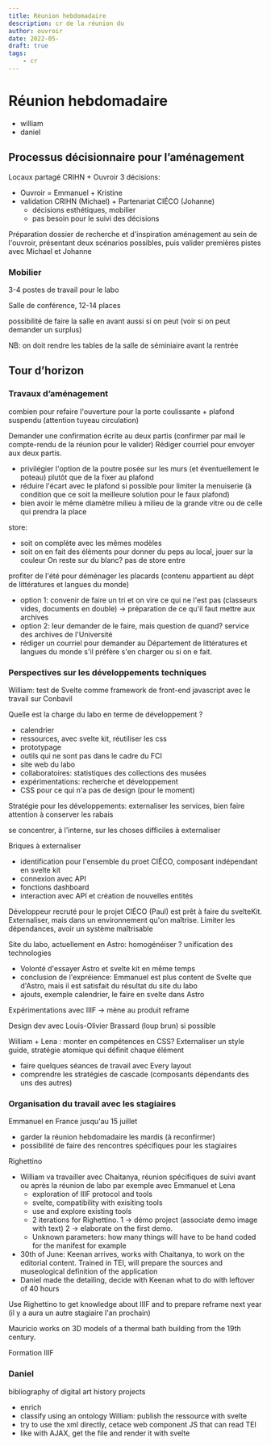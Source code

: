 ```yaml
---
title: Réunion hebdomadaire
description: cr de la réunion du
author: ouvroir
date: 2022-05-
draft: true
tags:
    - cr
---
```


# Réunion hebdomadaire
- william
- daniel


## Processus décisionnaire pour l’aménagement

Locaux partagé CRIHN + Ouvroir
3 décisions:
- Ouvroir = Emmanuel + Kristine
- validation CRIHN (Michael) + Partenariat CIÉCO (Johanne)
    - décisions esthétiques, mobilier
    - pas besoin pour le suivi des décisions

Préparation dossier de recherche et d'inspiration aménagement au sein de l'ouvroir, présentant deux scénarios possibles, puis valider premières pistes avec Michael et Johanne

### Mobilier 

3-4 postes de travail pour le labo

Salle de conférence, 12-14 places

possibilité de faire la salle en avant aussi si on peut (voir si on peut demander un surplus)

NB: on doit rendre les tables de la salle de séminiaire avant la rentrée


## Tour d’horizon

### Travaux d’aménagement
combien pour refaire l'ouverture pour la porte coulissante + plafond suspendu (attention tuyeau circulation)

Demander une confirmation écrite au deux partis (confirmer par mail le compte-rendu de la réunion pour le valider)
Rédiger courriel pour envoyer aux deux partis.

- privilégier l'option de la poutre posée sur les murs (et éventuellement le poteau) plutôt que de la fixer au plafond
- réduire l'écart avec le plafond si possible pour limiter la menuiserie (à condition que ce soit la meilleure solution pour le faux plafond)
- bien avoir le même diamètre milieu à milieu de la grande vitre ou de celle qui prendra la place 

store: 
- soit on complète avec les mêmes modèles
- soit on en fait des éléments pour donner du peps au local, jouer sur la couleur 
On reste sur du blanc? 
pas de store entre 


profiter de l'été pour déménager les placards (contenu appartient au dépt de littératures et langues du monde)
- option 1: convenir de faire un tri et on vire ce qui ne l'est pas (classeurs vides, documents en double) → préparation de ce qu'il faut mettre aux archives
- option 2: leur demander de le faire, mais question de quand? 
service des archives de l'Université
- rédiger un courriel pour demander au Département de littératures et langues du monde s'il préfère s'en charger ou si on e fait. 

### Perspectives sur les développements techniques

William: test de Svelte comme framework de front-end javascript avec le travail sur Conbavil 

Quelle est la charge du labo en terme de développement ? 
- calendrier
- ressources, avec svelte kit, réutiliser les css 
- prototypage
- outils qui ne sont pas dans le cadre du FCI
- site web du labo
- collaboratoires: statistiques des collections des musées
- expérimentations: recherche et développement
- CSS pour ce qui n'a pas de design (pour le moment)

Stratégie pour les développements: externaliser les services, bien faire attention à conserver les rabais

se concentrer, à l'interne, sur les choses difficiles à externaliser

Briques à externaliser
- identification pour l'ensemble du proet CIÉCO, composant indépendant en svelte kit
- connexion avec API
- fonctions dashboard
- interaction avec API et création de nouvelles entités

Développeur recruté pour le projet CIÉCO (Paul) est prêt à faire du svelteKit. Externaliser, mais dans un environnement qu'on maîtrise. Limiter les dépendances, avoir un système maîtrisable

Site du labo, actuellement en Astro: homogénéiser ? unification des technologies
- Volonté d'essayer Astro et svelte kit en même temps
- conclusion de l'expréience: Emmanuel est plus content de Svelte que d'Astro, mais il est satisfait du résultat du site du labo
- ajouts, exemple calendrier, le faire en svelte dans Astro 

Expérimentations avec IIIF → mène au produit reframe

Design dev avec Louis-Olivier Brassard (loup brun) si possible

William + Lena : monter en compétences en CSS? 
Externaliser un style guide, stratégie atomique qui définit chaque élément
- faire quelques séances de travail avec Every layout
- comprendre les stratégies de cascade (composants dépendants des uns des autres)


### Organisation du travail avec les stagiaires

Emmanuel en France jusqu'au 15 juillet
- garder la réunion hebdomadaire les mardis (à reconfirmer)
- possibilité de faire des rencontres spécifiques pour les stagiaires


Righettino
- William va travailler avec Chaitanya, réunion spécifiques de suivi avant ou après la réunion de labo par exemple avec Emmanuel et Lena
    - exploration of IIIF protocol and tools
    - svelte, compatibility with exisiting tools
    - use and explore existing tools
    - 2 iterations for Righettino. 1 → démo project (associate demo image with text) 2 → elaborate on the first demo. 
    - Unknown parameters: how many things will have to be hand coded for the manifest for example
- 30th of June: Keenan arrives, works with Chaitanya, to work on the editorial content. Trained in TEI, will prepare the sources and museological definition of the application
- Daniel made the detailing, decide with Keenan what to do with leftover of 40 hours

Use Righettino to get knowledge about IIIF and to prepare reframe next year (il y a aura un autre stagiaire l'an prochain)

Mauricio works on 3D models of a thermal bath building from the 19th century. 

Formation IIIF


### Daniel 
bibliography of digital art history projects
- enrich 
- classify using an ontology
William: publish the ressource with svelte 
- try to use the xml directly, cetace web component JS that can read TEI
- like with AJAX, get the file and render it with svelte



